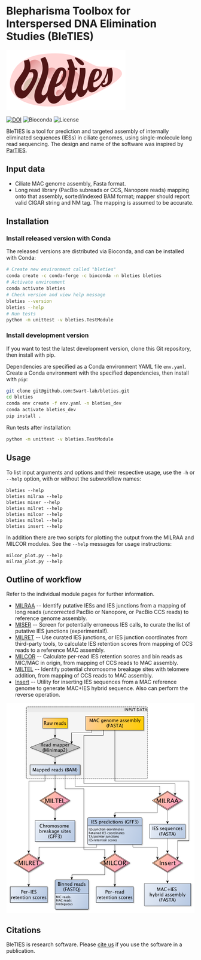 Blepharisma Toolbox for Interspersed DNA Elimination Studies (BleTIES)
======================================================================

![BLETIES logo](./bleties_logo.png)

[![DOI](https://zenodo.org/badge/294123134.svg)](https://zenodo.org/badge/latestdoi/294123134)
![Bioconda](https://img.shields.io/conda/vn/bioconda/bleties.svg)
![License](https://img.shields.io/github/license/Swart-lab/bleties.svg)

BleTIES is a tool for prediction and targeted assembly of internally eliminated
sequences (IESs) in ciliate genomes, using single-molecule long read
sequencing. The design and name of the software was inspired by
[ParTIES](https://github.com/oarnaiz/ParTIES).


Input data
----------

 * Ciliate MAC genome assembly, Fasta format.
 * Long read library (PacBio subreads or CCS, Nanopore reads) mapping onto that
   assembly, sorted/indexed BAM format; mapper should report valid CIGAR string
   and NM tag. The mapping is assumed to be accurate.


Installation
------------

### Install released version with Conda

The released versions are distributed via Bioconda, and can be installed with Conda:

```bash
# Create new environment called "bleties"
conda create -c conda-forge -c bioconda -n bleties bleties
# Activate environment
conda activate bleties
# Check version and view help message
bleties --version
bleties --help
# Run tests
python -m unittest -v bleties.TestModule
```


### Install development version

If you want to test the latest development version, clone this Git repository,
then install with pip.

Dependencies are specified as a Conda environment YAML file `env.yaml`. Create a
Conda environment with the specified dependencies, then install with `pip`:

```bash
git clone git@github.com:Swart-lab/bleties.git
cd bleties
conda env create -f env.yaml -n bleties_dev
conda activate bleties_dev
pip install .
```

Run tests after installation:

```bash
python -m unittest -v bleties.TestModule
```


Usage
-----

To list input arguments and options and their respective usage, use the `-h` or
`--help` option, with or without the subworkflow names:

```
bleties --help
bleties milraa --help
bleties miser --help
bleties milret --help
bleties milcor --help
bleties miltel --help
bleties insert --help
```

In addition there are two scripts for plotting the output from the MILRAA and
MILCOR modules. See the `--help` messages for usage instructions:

```
milcor_plot.py --help
milraa_plot.py --help
```


Outline of workflow
-------------------

Refer to the individual module pages for further information.

 * [MILRAA](milraa.md) -- Identify putative IESs and IES junctions from a
   mapping of long reads (uncorrected PacBio or Nanopore, or PacBio CCS reads)
   to reference genome assembly.
 * [MISER](miser.md) -- Screen for potentially erroneous IES calls, to curate
   the list of putative IES junctions (experimental!).
 * [MILRET](milret.md) -- Use curated IES junctions, or IES junction
   coordinates from third-party tools, to calculate IES retention scores from
   mapping of CCS reads to a reference MAC assembly.
 * [MILCOR](milcor.md) -- Calculate per-read IES retention scores and bin reads
   as MIC/MAC in origin, from mapping of CCS reads to MAC assembly.
 * [MILTEL](miltel.md) -- Identify potential chromosome breakage sites with
   telomere addition, from mapping of CCS reads to MAC assembly.
 * [Insert](insert.md) -- Utility for inserting IES sequences from a MAC
   reference genome to generate MAC+IES hybrid sequence. Also can perform the
   reverse operation.

![BleTIES flowchart](bleties_flowchart.png)

Citations
---------

BleTIES is research software. Please [cite us](../CITATION.md) if you use the
software in a publication.
